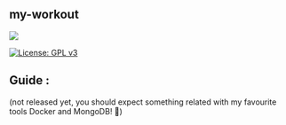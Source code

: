 ## my-workout
<img src="https://img.shields.io/github/repo-size/mariospapaz/my-workout"> 

  [![License: GPL v3](https://img.shields.io/badge/License-GPLv3-blue.svg)](https://www.gnu.org/licenses/gpl-3.0)
  


## Guide :
(not released yet, you should expect something related with my favourite tools Docker and MongoDB! 🐳)
